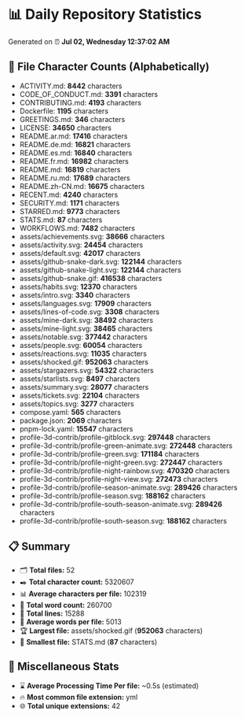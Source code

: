 # 📊 Daily Repository Statistics
Generated on ⏰ **Jul 02, Wednesday 12:37:02 AM**

## 📂 File Character Counts (Alphabetically)
- ACTIVITY.md: **8442** characters
- CODE_OF_CONDUCT.md: **3391** characters
- CONTRIBUTING.md: **4193** characters
- Dockerfile: **1195** characters
- GREETINGS.md: **346** characters
- LICENSE: **34650** characters
- README.ar.md: **17416** characters
- README.de.md: **16821** characters
- README.es.md: **16840** characters
- README.fr.md: **16982** characters
- README.md: **16819** characters
- README.ru.md: **17689** characters
- README.zh-CN.md: **16675** characters
- RECENT.md: **4240** characters
- SECURITY.md: **1171** characters
- STARRED.md: **9773** characters
- STATS.md: **87** characters
- WORKFLOWS.md: **7482** characters
- assets/achievements.svg: **38666** characters
- assets/activity.svg: **24454** characters
- assets/default.svg: **42017** characters
- assets/github-snake-dark.svg: **122144** characters
- assets/github-snake-light.svg: **122144** characters
- assets/github-snake.gif: **416538** characters
- assets/habits.svg: **12370** characters
- assets/intro.svg: **3340** characters
- assets/languages.svg: **17909** characters
- assets/lines-of-code.svg: **3308** characters
- assets/mine-dark.svg: **38492** characters
- assets/mine-light.svg: **38465** characters
- assets/notable.svg: **377442** characters
- assets/people.svg: **60054** characters
- assets/reactions.svg: **11035** characters
- assets/shocked.gif: **952063** characters
- assets/stargazers.svg: **54322** characters
- assets/starlists.svg: **8497** characters
- assets/summary.svg: **28077** characters
- assets/tickets.svg: **22104** characters
- assets/topics.svg: **3277** characters
- compose.yaml: **565** characters
- package.json: **2069** characters
- pnpm-lock.yaml: **15547** characters
- profile-3d-contrib/profile-gitblock.svg: **297448** characters
- profile-3d-contrib/profile-green-animate.svg: **272448** characters
- profile-3d-contrib/profile-green.svg: **171184** characters
- profile-3d-contrib/profile-night-green.svg: **272447** characters
- profile-3d-contrib/profile-night-rainbow.svg: **470320** characters
- profile-3d-contrib/profile-night-view.svg: **272473** characters
- profile-3d-contrib/profile-season-animate.svg: **289426** characters
- profile-3d-contrib/profile-season.svg: **188162** characters
- profile-3d-contrib/profile-south-season-animate.svg: **289426** characters
- profile-3d-contrib/profile-south-season.svg: **188162** characters

## 📋 Summary
- 🗂️ **Total files:** 52
- ✒️ **Total character count:** 5320607
- 📊 **Average characters per file:** 102319
- 📝 **Total word count:** 260700
- 🧾 **Total lines:** 15288
- 📐 **Average words per file:** 5013
- 🏆 **Largest file:** assets/shocked.gif (**952063** characters)
- 🥉 **Smallest file:** STATS.md (**87** characters)

## 🌟 Miscellaneous Stats
- ⌛ **Average Processing Time Per file:** ~0.5s (estimated)
- 🔥 **Most common file extension:** yml
- 🌐 **Total unique extensions:** 42
